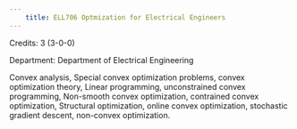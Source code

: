 ```yaml
---
    title: ELL706 Optmization for Electrical Engineers
---
```

Credits: 3 (3-0-0)

Department: Department of Electrical Engineering

Convex analysis, Special convex optimization problems, convex optimization theory, Linear programming, unconstrained convex programming, Non-smooth convex optimization, contrained convex optimization, Structural optimization, online convex optimization, stochastic gradient descent, non-convex optimization.